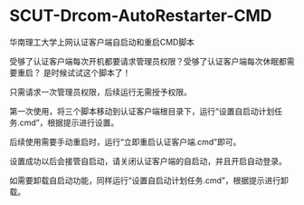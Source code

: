 # SCUT-Drcom-AutoRestarter-CMD
 华南理工大学上网认证客户端自启动和重启CMD脚本



受够了认证客户端每次开机都要请求管理员权限？受够了认证客户端每次休眠都需要重启？
是时候试试这个脚本了！



只需请求一次管理员权限，后续运行无需授予权限。



第一次使用，将三个脚本移动到认证客户端根目录下，运行“设置自启动计划任务.cmd”，根据提示进行设置。



后续使用需要手动重启时，运行“立即重启认证客户端.cmd”即可。



设置成功以后会接管自启动，请关闭认证客户端的自启动，并且开启自动登录。



如需要卸载自启动功能，同样运行“设置自启动计划任务.cmd”，根据提示进行卸载。
